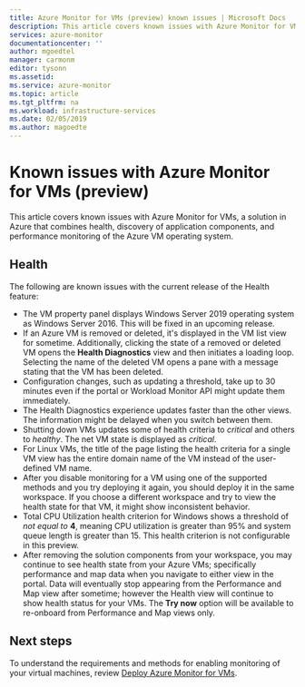 ```yaml
---
title: Azure Monitor for VMs (preview) known issues | Microsoft Docs
description: This article covers known issues with Azure Monitor for VMs, a solution in Azure that combines health, application dependency discovery, and performance monitoring of the Azure VM operating system. 
services: azure-monitor
documentationcenter: ''
author: mgoedtel
manager: carmonm
editor: tysonn
ms.assetid: 
ms.service: azure-monitor
ms.topic: article
ms.tgt_pltfrm: na
ms.workload: infrastructure-services
ms.date: 02/05/2019
ms.author: magoedte
---
```


# Known issues with Azure Monitor for VMs (preview)

This article covers known issues with Azure Monitor for VMs, a solution in Azure that combines health, discovery of application components, and performance monitoring of the Azure VM operating system. 

## Health 
The following are known issues with the current release of the Health feature:

- The VM property panel displays Windows Server 2019 operating system as Windows Server 2016. This will be fixed in an upcoming release.
- If an Azure VM is removed or deleted, it's displayed in the VM list view for sometime. Additionally, clicking the state of a removed or deleted VM opens the **Health Diagnostics** view and then initiates a loading loop. Selecting the name of the deleted VM opens a pane with a message stating that the VM has been deleted.
- Configuration changes, such as updating a threshold, take up to 30 minutes even if the portal or Workload Monitor API might update them immediately. 
- The Health Diagnostics experience updates faster than the other views. The information might be delayed when you switch between them. 
- Shutting down VMs updates some of health criteria to *critical* and others to *healthy*. The net VM state is displayed as *critical*.
- For Linux VMs, the title of the page listing the health criteria for a single VM view has the entire domain name of the VM instead of the user-defined VM name. 
- After you disable monitoring for a VM using one of the supported methods and you try deploying it again, you should deploy it in the same workspace. If you choose a different workspace and try to view the health state for that VM, it might show inconsistent behavior.
- Total CPU Utilization health criterion for Windows shows a threshold of *not equal to* **4**, meaning CPU utilization is greater than 95% and system queue length is greater than 15. This health criterion is not configurable in this preview.  
- After removing the solution components from your workspace, you may continue to see health state from your Azure VMs; specifically performance and map data when you navigate to either view in the portal. Data will eventually stop appearing from the Performance and Map view after sometime; however the Health view will continue to show health status for your VMs. The **Try now** option will be available to re-onboard from Performance and Map views only.

## Next steps
To understand the requirements and methods for enabling monitoring of your virtual machines, review [Deploy Azure Monitor for VMs](vminsights-onboard.md).
